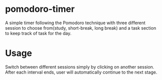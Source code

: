 # pomodoro-timer
A simple timer following the Pomodoro technique with three different session to choose from(study, short-break, long break) and a task section to keep track of task for the day.

# Usage
Switch between different sessions simply by clicking on another session. After each interval ends, user will automatically continue to the next stage.
